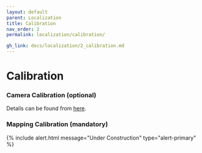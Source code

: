 ```yaml
---
layout: default
parent: Localization
title: Calibration
nav_order: 2
permalink: localization/calibration/

gh_link: docs/localization/2_calibration.md
---
```


# Calibration 

### Camera Calibration (optional)

Details can be found from [here](https://mecaruco2.readthedocs.io/en/latest/notebooks_rst/Aruco/sandbox/ludovic/aruco_calibration_rotation.html).


### Mapping Calibration (mandatory)

{% include alert.html message="Under Construction" type="alert-primary" %}
